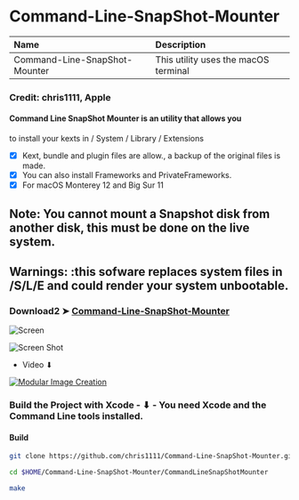 # Command-Line-SnapShot-Mounter

Name|Description
:----|:----
Command-Line-SnapShot-Mounter|This utility uses the macOS terminal

### Credit: chris1111, Apple


#### Command Line SnapShot Mounter is an utility that allows you
to install your kexts in / System / Library / Extensions 
- [x] Kext, bundle and plugin files are allow., a backup of the original files is made.
- [x] You can also install Frameworks and PrivateFrameworks.
- [x] For macOS Monterey 12 and Big Sur 11

## Note: You cannot mount a Snapshot disk from another disk, this must be done on the live system.

## Warnings:  :this sofware replaces system files in /S/L/E and could render your system unbootable.


### Download2 ➤ [Command-Line-SnapShot-Mounter](https://github.com/chris1111/Command-Line-SnapShot-Mounter/releases/tag/V2)

![Screen ](https://user-images.githubusercontent.com/6248794/141495681-d7e08cb9-79ed-40ee-9cb7-add88eef48d4.png)

![Screen Shot](https://user-images.githubusercontent.com/6248794/141499975-26d496ef-b3ca-4d79-a9d7-b5d481193f78.png)

- Video ⬇︎

[![Modular Image Creation](https://user-images.githubusercontent.com/6248794/134072536-7c46b8cc-4d8b-42f9-a28a-3c02734f1f5d.png)](https://youtu.be/m8sDY3P278s)


### Build the Project with Xcode - ⬇︎ - You need Xcode and the Command Line tools installed.

#### Build
```bash
git clone https://github.com/chris1111/Command-Line-SnapShot-Mounter.git
```

```bash
cd $HOME/Command-Line-SnapShot-Mounter/CommandLineSnapShotMounter
```

```bash
make
```

